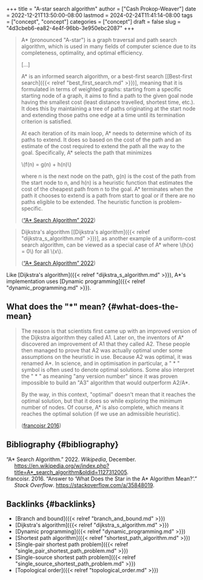 +++
title = "A-star search algorithm"
author = ["Cash Prokop-Weaver"]
date = 2022-12-21T13:50:00-08:00
lastmod = 2024-02-24T11:41:14-08:00
tags = ["concept", "concept"]
categories = ["concept"]
draft = false
slug = "4d3cbeb6-ea82-4e4f-96bb-3e950ebc2087"
+++

> A\* (pronounced "A-star") is a graph traversal and path search algorithm, which is used in many fields of computer science due to its completeness, optimality, and optimal efficiency.
>
> [...]
>
> A\* is an informed search algorithm, or a best-first search [[Best-first search]({{< relref "best_first_search.md" >}})], meaning that it is formulated in terms of weighted graphs: starting from a specific starting node of a graph, it aims to find a path to the given goal node having the smallest cost (least distance travelled, shortest time, etc.). It does this by maintaining a tree of paths originating at the start node and extending those paths one edge at a time until its termination criterion is satisfied.
>
> At each iteration of its main loop, A\* needs to determine which of its paths to extend. It does so based on the cost of the path and an estimate of the cost required to extend the path all the way to the goal. Specifically, A\* selects the path that minimizes
>
> \\(f(n) = g(n) + h(n)\\)
>
> where n is the next node on the path, g(n) is the cost of the path from the start node to n, and h(n) is a heuristic function that estimates the cost of the cheapest path from n to the goal. A\* terminates when the path it chooses to extend is a path from start to goal or if there are no paths eligible to be extended. The heuristic function is problem-specific.
>
> (<a href="#citeproc_bib_item_1">“A* Search Algorithm” 2022</a>)

<!--quoteend-->

> Dijkstra's algorithm [[Dijkstra's algorithm]({{< relref "dijkstra_s_algorithm.md" >}})], as another example of a uniform-cost search algorithm, can be viewed as a special case of A\* where \\(h(x) = 0\\) for all \\(x\\).
>
> (<a href="#citeproc_bib_item_1">“A* Search Algorithm” 2022</a>)

Like [Dijkstra's algorithm]({{< relref "dijkstra_s_algorithm.md" >}}), A\*'s implementation uses [Dynamic programming]({{< relref "dynamic_programming.md" >}}).


## What does the "\*" mean? {#what-does-the-mean}

> The reason is that scientists first came up with an improved version of the Dijkstra algorithm they called A1. Later on, the inventors of A\* discovered an improvement of A1 that they called A2. These people then managed to prove that A2 was actually optimal under some assumptions on the heuristic in use. Because A2 was optimal, it was renamed A\*. In science, and in optimisation in particular, a " \* " symbol is often used to denote optimal solutions. Some also interpret the " \* " as meaning "any version number" since it was proven impossible to build an "A3" algorithm that would outperform A2/A\*.
>
> By the way, in this context, "optimal" doesn't mean that it reaches the optimal solution, but that it does so while exploring the minimum number of nodes. Of course, A\* is also complete, which means it reaches the optimal solution (if we use an admissible heuristic).
>
> (<a href="#citeproc_bib_item_2">francoisr 2016</a>)


## Bibliography {#bibliography}

<style>.csl-entry{text-indent: -1.5em; margin-left: 1.5em;}</style><div class="csl-bib-body">
  <div class="csl-entry"><a id="citeproc_bib_item_1"></a>“A* Search Algorithm.” 2022. <i>Wikipedia</i>, December. <a href="https://en.wikipedia.org/w/index.php?title=A*_search_algorithm&oldid=1127312005">https://en.wikipedia.org/w/index.php?title=A*_search_algorithm&#38;oldid=1127312005</a>.</div>
  <div class="csl-entry"><a id="citeproc_bib_item_2"></a>francoisr. 2016. “Answer to ‘What Does the Star in the A* Algorithm Mean?’.” <i>Stack Overflow</i>. <a href="https://stackoverflow.com/a/35848019">https://stackoverflow.com/a/35848019</a>.</div>
</div>


## Backlinks {#backlinks}

-   [Branch and bound]({{< relref "branch_and_bound.md" >}})
-   [Dijkstra's algorithm]({{< relref "dijkstra_s_algorithm.md" >}})
-   [Dynamic programming]({{< relref "dynamic_programming.md" >}})
-   [Shortest path algorithm]({{< relref "shortest_path_algorithm.md" >}})
-   [Single-pair shortest path problem]({{< relref "single_pair_shortest_path_problem.md" >}})
-   [Single-source shortest path problem]({{< relref "single_source_shortest_path_problem.md" >}})
-   [Topological order]({{< relref "topological_order.md" >}})
